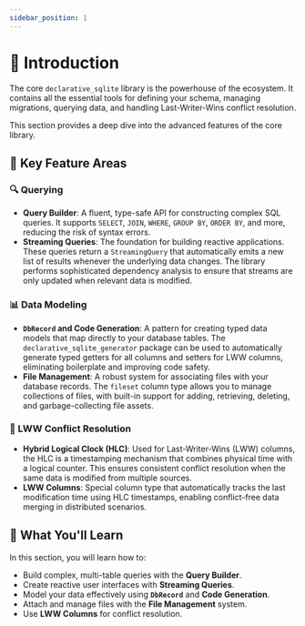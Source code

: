 ```yaml
---
sidebar_position: 1
---
```


# 💪 Introduction

The core `declarative_sqlite` library is the powerhouse of the ecosystem. It contains all the essential tools for defining your schema, managing migrations, querying data, and handling Last-Writer-Wins conflict resolution.

This section provides a deep dive into the advanced features of the core library.

## 🎯 Key Feature Areas

### 🔍 Querying
- **Query Builder**: A fluent, type-safe API for constructing complex SQL queries. It supports `SELECT`, `JOIN`, `WHERE`, `GROUP BY`, `ORDER BY`, and more, reducing the risk of syntax errors.
- **Streaming Queries**: The foundation for building reactive applications. These queries return a `StreamingQuery` that automatically emits a new list of results whenever the underlying data changes. The library performs sophisticated dependency analysis to ensure that streams are only updated when relevant data is modified.

### 📊 Data Modeling
- **`DbRecord` and Code Generation**: A pattern for creating typed data models that map directly to your database tables. The `declarative_sqlite_generator` package can be used to automatically generate typed getters for all columns and setters for LWW columns, eliminating boilerplate and improving code safety.
- **File Management**: A robust system for associating files with your database records. The `fileset` column type allows you to manage collections of files, with built-in support for adding, retrieving, deleting, and garbage-collecting file assets.

### 🔄 LWW Conflict Resolution
- **Hybrid Logical Clock (HLC)**: Used for Last-Writer-Wins (LWW) columns, the HLC is a timestamping mechanism that combines physical time with a logical counter. This ensures consistent conflict resolution when the same data is modified from multiple sources.
- **LWW Columns**: Special column type that automatically tracks the last modification time using HLC timestamps, enabling conflict-free data merging in distributed scenarios.

## 📖 What You'll Learn

In this section, you will learn how to:
- Build complex, multi-table queries with the **Query Builder**.
- Create reactive user interfaces with **Streaming Queries**.
- Model your data effectively using **`DbRecord`** and **Code Generation**.
- Attach and manage files with the **File Management** system.
- Use **LWW Columns** for conflict resolution.
